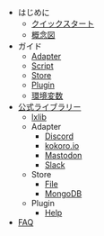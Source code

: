 - はじめに
  - [クイックスタート](quickstart.md)
  - [概念図](conceptual-diagram.md)
- ガイド
  - [Adapter](adapter.md)
  - [Script](script.md)
  - [Store](store.md)
  - [Plugin](plugin.md)
  - [環境変数](env.md)
- [公式ライブラリー](library/)
  - [lxlib](library/lxlib/)
  - Adapter
    - [Discord](library/adapter/discord.md)
    - [kokoro.io](library/adapter/kokoro-io.md)
    - [Mastodon](library/adapter/mastodon.md)
    - [Slack](library/adapter/slack.md)
  - Store
    - [File](library/store/file.md)
    - [MongoDB](library/store/mongodb.md)
  - Plugin
    - [Help](library/plugin/help.md)
- [FAQ](faq.md)